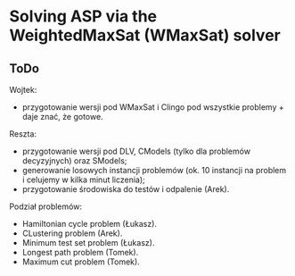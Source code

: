 # Solving ASP via the WeightedMaxSat (WMaxSat) solver

## ToDo

Wojtek:

-   przygotowanie wersji pod WMaxSat i Clingo pod wszystkie problemy + daje znać, że gotowe.

Reszta:

-   przygotowanie wersji pod DLV, CModels (tylko dla problemów decyzyjnych) oraz SModels;
-   generowanie losowych instancji problemów (ok. 10 instancji na problem i celujemy w kilka minut liczenia);
-   przygotowanie środowiska do testów i odpalenie (Arek).

Podział problemów:

-   Hamiltonian cycle problem (Łukasz).
-   CLustering problem (Arek).
-   Minimum test set problem (Łukasz).
-   Longest path problem (Tomek).
-   Maximum cut problem (Tomek).
